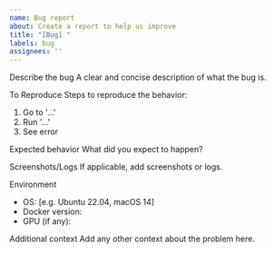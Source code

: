 ```yaml
---
name: Bug report
about: Create a report to help us improve
title: "[Bug] "
labels: bug
assignees: ''
---
```


Describe the bug
A clear and concise description of what the bug is.

To Reproduce
Steps to reproduce the behavior:
1. Go to '...'
2. Run '...'
3. See error

Expected behavior
What did you expect to happen?

Screenshots/Logs
If applicable, add screenshots or logs.

Environment
- OS: [e.g. Ubuntu 22.04, macOS 14]
- Docker version:
- GPU (if any):

Additional context
Add any other context about the problem here.


